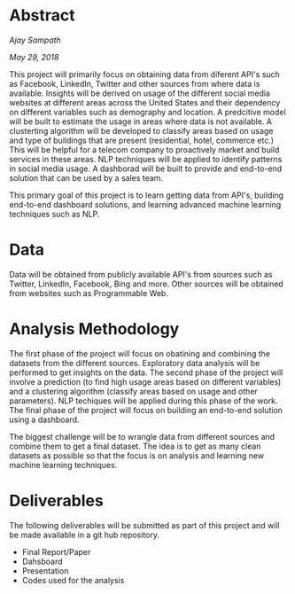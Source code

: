 # Abstract

_Ajay Sampath_ 

_May 29, 2018_

This project will primarily focus on obtaining data from diferent API's such as Facebook, LinkedIn, Twitter and other sources from where data is available. Insights will be derived on usage of the different social media websites at different areas across the United States and their dependency on different variables such as demography and location. A predcitive model will be built to estimate the usage in areas where data is not available. A clusterting algorithm will be developed to classify areas based on usage and type of buildings that are present (residential, hotel, commerce etc.) This will be helpful for a telecom company to proactively market and build services in these areas. NLP techniques will be applied to identify patterns in social media usage. A dashborad will be built to provide and end-to-end solution that can be used by a sales team.

This primary goal of this project is to learn getting data from API's, building end-to-end dashboard solutions, and learning advanced machine learning techniques such as NLP. 

# Data 

Data will be obtained from publicly available API's from sources such as Twitter, LinkedIn, Facebook, Bing and more. Other sources will be obtained from websites such as Programmable Web. 

# Analysis Methodology

The first phase of the project will focus on obatining and combining the datasets from the different sources. Exploratory data analysis will be performed to get insights on the data. The second phase of the project will involve a prediction (to find high usage areas based on different variables) and a clustering algorithm (classify areas based on usage and other parameters). NLP techiques will be applied during this phase of the work. The final phase of the project will focus on building an end-to-end solution using a dashboard.

The biggest challenge will be to wrangle data from different sources and combine them to get a final dataset. The idea is to get as many clean datasets as possible so that the focus is on analysis and learning new machine learning techniques. 

# Deliverables

The following deliverables will be submitted as part of this project and will be made available in a git hub repository.
* Final Report/Paper
* Dahsboard 
* Presentation
* Codes used for the analysis

